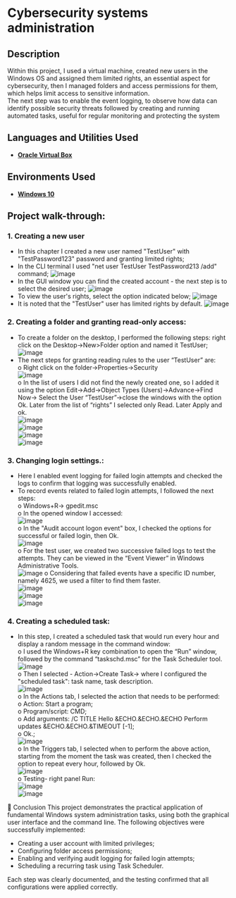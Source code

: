 <h1>Cybersecurity systems administration</h1>

<h2>Description</h2>
Within this project, I used a virtual machine, created new users in the Windows OS and assigned them limited rights, an essential aspect for cybersecurity, then I managed folders and access permissions for them, which helps limit access to sensitive information.<br />
The next step was to enable the event logging, to observe how data can identify possible security threats followed by creating and running automated tasks, useful for regular monitoring and protecting the system <br />

<h2>Languages and Utilities Used</h2>

- <b>[Oracle Virtual Box](https://www.virtualbox.org/)</b> 

<h2>Environments Used </h2>

- <b>[Windows 10](https://www.microsoft.com/en-us/software-download/windows10)</b> 

<h2>Project walk-through:</h2>

<p>
<b><h3>1. Creating a new user</h3></b>

- In this chapter I created a new user named "TestUser" with "TestPassword123" password and granting limited rights;<br/>
- In the CLI terminal I used "net user TestUser TestPassword213 /add" command;
  ![image](https://github.com/user-attachments/assets/9eaa5387-843c-4f2f-bbf2-010d4302d637)<br/>
- In the GUI window you can find the created account - the next step is to select the desired user;
![image](https://github.com/user-attachments/assets/e3ea352b-3b38-438d-870e-6a1d3593ac31)<br/>
- To view the user's rights, select the option indicated below;
![image](https://github.com/user-attachments/assets/845b49f0-a7e9-42f5-8f1e-25bff9500dd1)
- It is noted that the "TestUser" user has limited rights by default.
![image](https://github.com/user-attachments/assets/0597d39d-ca13-4224-ae26-4ec2f4070b37)

<b><h3>2. Creating a folder and granting read-only access:</h3></b>

- To create a folder on the desktop, I performed the following steps: right click on the Desktop->New>Folder option and named it TestUser;<br/>
![image](https://github.com/user-attachments/assets/0043d1d6-b2a6-4bbf-949a-06cc92522c73)
- The next steps for granting reading rules to the user “TestUser” are:<br/>
  o Right click on the folder->Properties->Security<br/>
  ![image](https://github.com/user-attachments/assets/3906d3a5-ca2e-4fd6-b6f9-386371a1bff2)<br/>
  o In the list of users I did not find the newly created one, so I added it using the option Edit->Add->Object Types (Users)->Advance->Find Now-> Select the User “TestUser”->close the windows with the option Ok. Later from the list of “rights” I selected only Read. Later Apply and ok.<br/>
  ![image](https://github.com/user-attachments/assets/e0c1c73b-6e7b-42e0-b8be-fae759f34dd5)<br/>
  ![image](https://github.com/user-attachments/assets/6a7576f6-d39b-451c-b679-e37668c785a5)<br/>
  ![image](https://github.com/user-attachments/assets/9b597720-632d-44ad-9304-83692fa956f0)<br/>
  ![image](https://github.com/user-attachments/assets/c8905d23-62cd-40ec-84be-98cf0a146b6f)<br/>
  
<b><h3>3. Changing login settings.:</h3></b>

- Here I enabled event logging for failed login attempts and checked the logs to confirm that logging was successfully enabled.<br/>
- To record events related to failed login attempts, I followed the next steps:</br>
    o Windows+R-> gpedit.msc</br>
    o In the opened window I accessed:<br/>
    ![image](https://github.com/user-attachments/assets/55a9f2eb-22d1-491e-ad11-237859327cc5)</br>
    o In the "Audit account logon event" box, I checked the options for successful or failed login, then Ok.</br>
    ![image](https://github.com/user-attachments/assets/6bad2416-4a9d-4598-bde2-92f87b3f1597)</br>
    o For the test user, we created two successive failed logs to test the attempts. They can be viewed in the “Event Viewer” in Windows Administrative Tools.</br>
    ![image](https://github.com/user-attachments/assets/55109bd3-fa9e-4e0d-8b77-67f07deccfe6)
    o Considering that failed events have a specific ID number, namely 4625, we used a filter to find them faster.</br>
    ![image](https://github.com/user-attachments/assets/e8d07407-9e75-412c-8b27-9f3a71df9775)</br>
    ![image](https://github.com/user-attachments/assets/78abaac2-9010-4ab5-9944-28cbff789808)</br>
    ![image](https://github.com/user-attachments/assets/3c18147a-044e-4ab2-85c7-5f4227cdbbeb)</br>
    
<b><h3>4. Creating a scheduled task:</h3></b>

- In this step, I created a scheduled task that would run every hour and display a random message in the command window:</br>
  o I used the Windows+R key combination to open the “Run” window, followed by the command “taskschd.msc” for the Task Scheduler tool.
  ![image](https://github.com/user-attachments/assets/7f1b30db-c1d6-4914-80cb-5f1e92fd5199)</br>
  o Then I selected - Action->Create Task-> where I configured the "scheduled task": task name, task description.</br>
  ![image](https://github.com/user-attachments/assets/aea1b636-df4b-4f1c-bb1e-8ffccc73a3a1)</br>
  o In the Actions tab, I selected the action that needs to be performed:</br>
    o Action: Start a program;</br>
    o Program/script: CMD;</br>
    o Add arguments: /C TITLE Hello &ECHO.&ECHO.&ECHO Perform updates &ECHO.&ECHO.&TIMEOUT [-1];</br>
    o Ok.;</br>
![image](https://github.com/user-attachments/assets/9980d0ca-b2a1-4fff-aef2-0556aff8b90c)</br>
  o In the Triggers tab, I selected when to perform the above action, starting from the moment the task was created, then I checked the option to repeat every hour, followed by Ok.</br>
  ![image](https://github.com/user-attachments/assets/9f99b81a-5afd-43fc-8778-672a7e111a39)</br>
  o Testing- right panel Run:</br>
  ![image](https://github.com/user-attachments/assets/3ac9dd15-0856-45d9-ae51-26fa29190886)</br>
  ![image](https://github.com/user-attachments/assets/e61d755b-bea4-46de-957c-feed8c9407f5)</br>

📌 Conclusion
This project demonstrates the practical application of fundamental Windows system administration tasks, using both the graphical user interface and the command line. The following objectives were successfully implemented:

- Creating a user account with limited privileges;
- Configuring folder access permissions;
- Enabling and verifying audit logging for failed login attempts;
- Scheduling a recurring task using Task Scheduler.

Each step was clearly documented, and the testing confirmed that all configurations were applied correctly.



  

    





